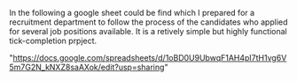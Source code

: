 In the following a google sheet could be find which I prepared for a recruitment department to follow the process of the candidates who
applied for several job positions available. It is a retively simple but highly functional tick-completion prpject.

"https://docs.google.com/spreadsheets/d/1oBD0U9UbwqF1AH4pI7tH1vg6V5m7G2N_kNXZ8saAXok/edit?usp=sharing"
